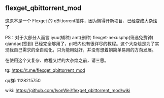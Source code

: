 ## flexget_qbittorrent_mod
这原本是一个 Flexget 的 qBittorrent插件，因为懒得开新项目，已经变成大杂烩了

PS：对于大部分人而言 iyuu(辅种) amt(删种) flexget-nexusphp(筛选免费钟) qiandao(签到) 已经完全够用了，pt吧内也有很详尽的教程。这个大杂烩是为了实现我自己需求的全自动化，只为能用就好，并没有想着朝简单易用的方向发展。

在使用这个又复杂、教程又烂的大杂烩之前，请三思。

tg: <https://t.me/flexget_qbittorrent_mod>

qq群: 1128215750

wiki: <https://github.com/IvonWei/flexget_qbittorrent_mod/wiki>